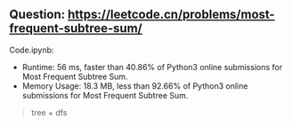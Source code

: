 ## Question: https://leetcode.cn/problems/most-frequent-subtree-sum/

Code.ipynb:
* Runtime: 56 ms, faster than 40.86% of Python3 online submissions for Most Frequent Subtree Sum.
* Memory Usage: 18.3 MB, less than 92.66% of Python3 online submissions for Most Frequent Subtree Sum.
> tree + dfs

